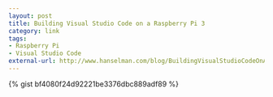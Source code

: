 ```yaml
---
layout: post
title: Building Visual Studio Code on a Raspberry Pi 3
category: link
tags:
- Raspberry Pi
- Visual Studio Code
external-url: http://www.hanselman.com/blog/BuildingVisualStudioCodeOnARaspberryPi3.aspx
---
```

{% gist bf4080f24d92221be3376dbc889adf89 %}
